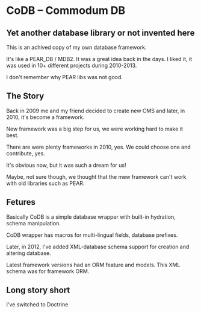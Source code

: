 # CoDB – Commodum DB

## Yet another database library or not invented here
This is an achived copy of my own database framework.

It's like a PEAR_DB / MDB2. It was a great idea back in the days.
I liked it, it was used in 10+ different projects during 2010-2013.

I don't remember why PEAR libs was not good.


## The Story 
Back in 2009 me and my friend decided to create new CMS and later, in 2010, it's become a framework.

New framework was a big step for us, we were working hard to make it best. 

There are were plenty frameworks in 2010, yes. We could choose one and contribute, yes.

It's obvious now, but it was such a dream for us! 

Maybe, not sure though, we thought that the mew framework can't work with old libraries such as PEAR.

## Fetures
Basically CoDB is a simple database wrapper with built-in hydration, schema manipulation.

CoDB wrapper has macros for multi-lingual fields, database prefixes.

Later, in 2012, I've added XML-database schema support for creation and altering database.

Latest framework versions had an ORM feature and models. This XML schema was for framework ORM.


## Long story short
I've switched to Doctrine